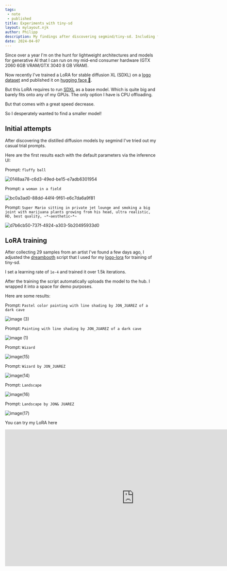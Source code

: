 ```yaml
---
tags:
 - note
 - published
title: Experiments with tiny-sd
layout: mylayout.njk
author: Philipp
description: My findings after discovering segmind/tiny-sd. Including fine-tuning attempts.
date: 2024-04-07
---
```

Since over a year I'm on the hunt for lightweight architectures and models for generative AI that I can run on my mid-end consumer hardware (GTX 2060 6GB VRAM/GTX 3040 8 GB VRAM).

Now recently I've trained a LoRA for stable diffusion XL (SDXL) on a [logo dataset](https://huggingface.co/dataset/logo-wizard/modern-logo-dataset) and published it on [hugging face 🤗](https://huggingface.co/philipp-zettl/logo_LoRA).

But this LoRA requires to run [SDXL]() as a base model.
Which is quite big and barely fits onto any of my GPUs.
The only option I have is CPU offloading.

But that comes with a great speed decrease.

So I desperately wanted to find a smaller model!

## Initial attempts
After discovering the distilled diffusion models by segmind I've tried out my casual trial prompts.

Here are the first results each with the default parameters via the inference UI:

Prompt: `fluffy ball`

![0148aa78-c6d3-49ed-be15-e7adb6301954](https://github.com/philsupertramp/blog/assets/9550040/f064c240-61b3-40ae-bb55-f3f4c6e6be65)


Prompt: `a woman in a field`

![bc0a3ad0-88dd-44f4-9f61-e6c7da6a9f81](https://github.com/philsupertramp/blog/assets/9550040/1af665db-d55b-4a68-9a2f-d1f835bf6f45)


Prompt: `Super Mario sitting in private jet lounge and smoking a big joint with marijuana plants growing from his head, ultra realistic, HD, best quality, ~*~aesthetic~*~`

![d7b6cb50-737f-4924-a303-5b20495933d0](https://github.com/philsupertramp/blog/assets/9550040/993bd24e-df8d-4a46-8de3-60e44fb05b9c)


## LoRA training
After collecting 29 samples from an artist I've found a few days ago, I adjusted the [dreambooth]() script that I used for my [logo-lora]() for training of tiny-sd.

I set a learning rate of `1e-4` and trained it over 1.5k iterations.

After the training the script automatically uploads the model to the hub.
I wrapped it into a space for demo purposes.

Here are some results:

Prompt: `Pastel color painting with line shading by JON_JUAREZ of a dark cave`

![image (3)](https://github.com/philsupertramp/blog/assets/9550040/d2764b2d-554e-4bf2-89ff-5a383de73cfe)

Prompt: `Painting with line shading by JON_JUAREZ of a dark cave`

![image (1)](https://github.com/philsupertramp/blog/assets/9550040/b41befc7-08dc-4342-8f1f-629db83abb09)

Prompt: `Wizard`

![image(15)](https://github.com/philsupertramp/blog/assets/9550040/67b77e20-5d82-4c51-b673-b9749711c3ed)


Prompt: `Wizard by JON_JUAREZ`

![image(14)](https://github.com/philsupertramp/blog/assets/9550040/bc98d6e8-f3a1-4fa4-92fd-89d2887e5eb6)


Prompt: `Landscape`

![image(16)](https://github.com/philsupertramp/blog/assets/9550040/d505075b-7d76-422f-a970-e34bb2d872c1)



Prompt: `Landscape by JON& JUAREZ`

![image(17)](https://github.com/philsupertramp/blog/assets/9550040/b7f88629-d81f-498e-972d-888b8c6e5fd5)



You can try my LoRA here



<iframe
	src="https://philipp-zettl-philipp-zettl-jon-juarez-lora.hf.space"
	frameborder="0"
	width="850"
	height="450"
></iframe>










